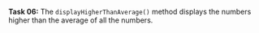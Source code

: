**Task 06:**  The `displayHigherThanAverage()` method displays the numbers higher than the average of all the numbers. 